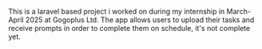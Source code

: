 This is a laravel based project i worked on during my internship in March-April 2025 at Gogoplus Ltd.
The app allows users to upload their tasks and receive prompts in order to complete them on schedule, it's not complete yet.
